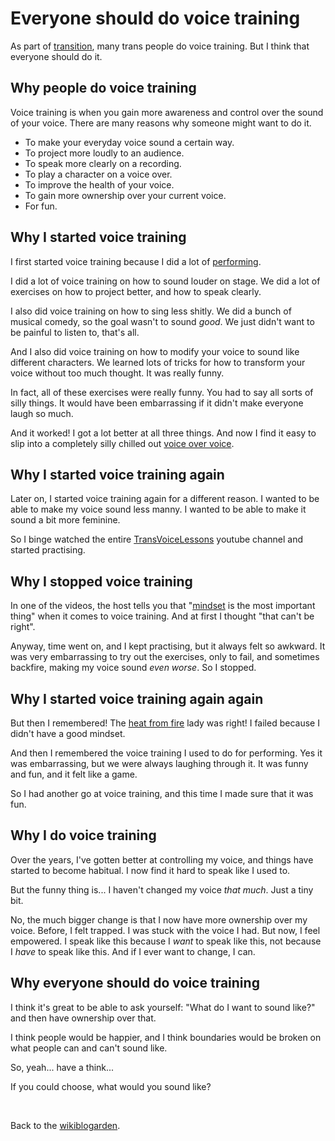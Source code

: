 # Everyone should do voice training

As part of [transition](https://www.todepond.com/wikiblogarden/health/transition/in-slow-motion/), many trans people do voice training. But I think that everyone should do it.

## Why people do voice training

Voice training is when you gain more awareness and control over the sound of your voice. There are many reasons why someone might want to do it.

- To make your everyday voice sound a certain way.
- To project more loudly to an audience.
- To speak more clearly on a recording.
- To play a character on a voice over.
- To improve the health of your voice.
- To gain more ownership over your current voice.
- For fun.

## Why I started voice training

I first started voice training because I did a lot of [performing](https://www.todepond.com/wikiblogarden/repetition/).

I did a lot of voice training on how to sound louder on stage. We did a lot of exercises on how to project better, and how to speak clearly.

I also did voice training on how to sing less shitly. We did a bunch of musical comedy, so the goal wasn't to sound *good*. We just didn't want to be painful to listen to, that's all.

And I also did voice training on how to modify your voice to sound like different characters. We learned lots of tricks for how to transform your voice without too much thought. It was really funny.

In fact, all of these exercises were really funny. You had to say all sorts of silly things. It would have been embarrassing if it didn't make everyone laugh so much.

And it worked! I got a lot better at all three things. And now I find it easy to slip into a completely silly chilled out [voice over voice](https://youtu.be/W7HRay9RPNg?si=qd01jKWVSxx7ZR3S).

## Why I started voice training again

Later on, I started voice training again for a different reason. I wanted to be able to make my voice sound less manny. I wanted to be able to make it sound a bit more feminine.

So I binge watched the entire [TransVoiceLessons](https://youtube.com/@TransVoiceLessons?si=OanVoGu9z10GLtMo) youtube channel and started practising.

## Why I stopped voice training

In one of the videos, the host tells you that "[mindset](https://youtu.be/AnUD0gfLevo?si=P21TcSRKALIgxf1E) is the most important thing" when it comes to voice training. And at first I thought "that can't be right".

Anyway, time went on, and I kept practising, but it always felt so awkward. It was very embarrassing to try out the exercises, only to fail, and sometimes backfire, making my voice sound *even worse*. So I stopped.

## Why I started voice training again again

But then I remembered! The [heat from fire](https://youtu.be/ynIoNPnX538?si=QOpqLhOWX6-fXSKY) lady was right! I failed because I didn't have a good mindset.

And then I remembered the voice training I used to do for performing. Yes it was embarrassing, but we were always laughing through it. It was funny and fun, and it felt like a game.

So I had another go at voice training, and this time I made sure that it was fun.

## Why I do voice training

Over the years, I've gotten better at controlling my voice, and things have started to become habitual. I now find it hard to speak like I used to.

But the funny thing is... I haven't changed my voice *that much*. Just a tiny bit.

No, the much bigger change is that I now have more ownership over my voice. Before, I felt trapped. I was stuck with the voice I had. But now, I feel empowered. I speak like this because I *want* to speak like this, not because I *have* to speak like this. And if I ever want to change, I can.

## Why everyone should do voice training

I think it's great to be able to ask yourself: "What do I want to sound like?" and then have ownership over that.

I think people would be happier, and I think boundaries would be broken on what people can and can't sound like.

So, yeah... have a think...

If you could choose, what would you sound like?

<br>

Back to the [wikiblogarden](/wikiblogarden).
